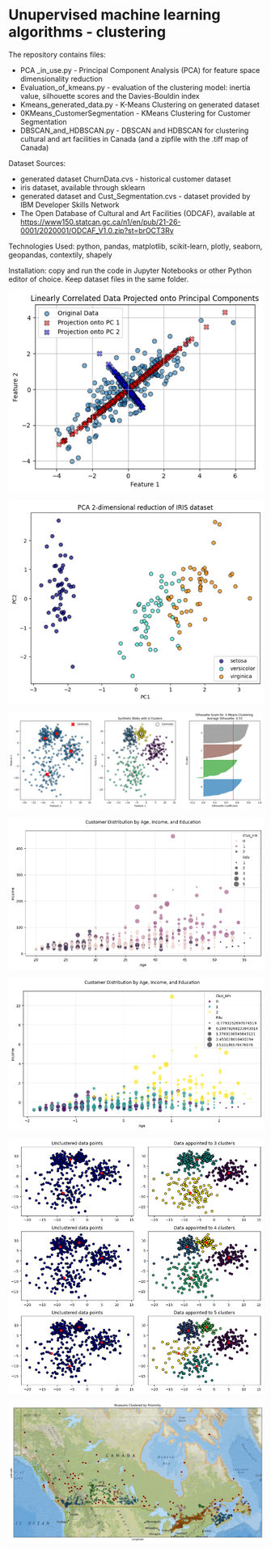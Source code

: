# Unupervised machine learning algorithms - clustering

The repository contains files:

- PCA _in_use.py - Principal Component Analysis (PCA) for feature space dimensionality reduction 
- Evaluation_of_kmeans.py - evaluation of the clustering model: inertia value, silhouette scores and the Davies-Bouldin index
- Kmeans_generated_data.py - K-Means Clustering on generated dataset
- 0KMeans_CustomerSegmentation - KMeans Clustering for Customer Segmentation
- DBSCAN_and_HDBSCAN.py - DBSCAN and HDBSCAN for clustering cultural and art facilities in Canada (and a zipfile with the .tiff map of Canada)

Dataset Sources: 

  - generated dataset ChurnData.cvs - historical customer dataset
  - iris dataset, available through sklearn
  - generated dataset and Cust_Segmentation.cvs - dataset provided by IBM Developer Skills Network
  - The Open Database of Cultural and Art Facilities (ODCAF), available at https://www150.statcan.gc.ca/n1/en/pub/21-26-0001/2020001/ODCAF_V1.0.zip?st=brOCT3Ry
  
Technologies Used: python, pandas, matplotlib, scikit-learn, plotly, seaborn, geopandas, contextily, shapely

Installation: copy and run the code in Jupyter Notebooks or other Python editor of choice. Keep dataset files in the same folder.

![LinearlyCorrelatedDatProjectedontoPrincipalComponents](https://github.com/natvnu/Machine_Learning/blob/main/Unsupervised%20Machine%20Learning/Linearly%20Correlated%20Data%20Projected%20onto%20Principal%20Components.png?raw=true)

![PCA 2-dimensional reduction of IRIS dataset](https://github.com/natvnu/Machine_Learning/blob/main/Unsupervised%20Machine%20Learning/PCA%202-dimensional%20reduction%20of%20IRIS%20dataset.png?raw=true)

![blobs, clusters and silhouette plot](https://github.com/natvnu/Machine_Learning/blob/main/Unsupervised%20Machine%20Learning/blobs,%20clusters%20and%20silhouette%20plot.png?raw=true
)

![Customer segmentation](https://github.com/natvnu/Machine_Learning/blob/main/Unsupervised%20Machine%20Learning/kmeans.png
)

![Customer segmentation](https://github.com/natvnu/Machine_Learning/blob/main/Unsupervised%20Machine%20Learning/kmeans1.png
)

![Unclustered blobs and the clustering results for k = 3, 4, and 5](https://github.com/natvnu/Machine_Learning/blob/main/Unsupervised%20Machine%20Learning/Unclustered%20blobs%20and%20the%20clustering%20results%20for%20k%20=%203,%204,%20and%205.png?raw=true)

![Museums clusters in Canada](https://github.com/natvnu/Machine_Learning/blob/main/Unsupervised%20Machine%20Learning/Museums%20clusters%20in%20Canada.png?raw=true)






